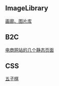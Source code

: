 ## ImageLibrary 
[画廊、图片库](https://963838470.github.io/demo-web/imageLibrary/)
## B2C 
[电商网站的几个静态页面](https://963838470.github.io/demo-web/B2C/)
## CSS
[五子棋](https://963838470.github.io/demo-web/CSS/gobang.html)